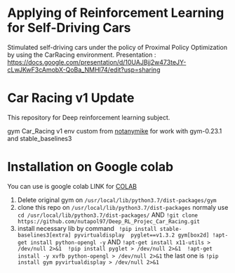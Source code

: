 # Applying of Reinforcement Learning for Self-Driving Cars
Stimulated self-driving cars under the policy of Proximal Policy Optimization by using the CarRacing environment.
Presentation : https://docs.google.com/presentation/d/10UAJBjj2w473teJY-cLwJKwF3cAmobX-QoBa_NMHl74/edit?usp=sharing
# Car Racing v1 Update 

This repository for Deep reinforcement learning subject.

gym Car_Racing v1 env custom from [notanymike](https://notanymike.github.io/Solving-CarRacing/) 
for work with gym-0.23.1 and stable_baselines3

# Installation on Google colab
You can use is google colab LINK for [COLAB](https://colab.research.google.com/drive/193R2L_HAXHYIE5zsI-aydd31EeeenDTZ?usp=sharing)
1. Delete original gym on  `/usr/local/lib/python3.7/dist-packages/gym`
2. clone this repo on `/usr/local/lib/python3.7/dist-packages` normaly use 
    `cd /usr/local/lib/python3.7/dist-packages/` AND  `!git clone https://github.com/nutapol97/Deep_RL_Projec_Car_Racing.git`
3. install necessary lib by command   ``` !pip install stable-baselines3[extra] pyvirtualdisplay  pyglet==v1.3.2 gym[box2d]
!apt-get install python-opengl -y``` AND
`!apt-get install x11-utils > /dev/null 2>&1 
!pip install pyglet > /dev/null 2>&1 
!apt-get install -y xvfb python-opengl > /dev/null 2>&1` the last one is `!pip install gym pyvirtualdisplay > /dev/null 2>&1`





